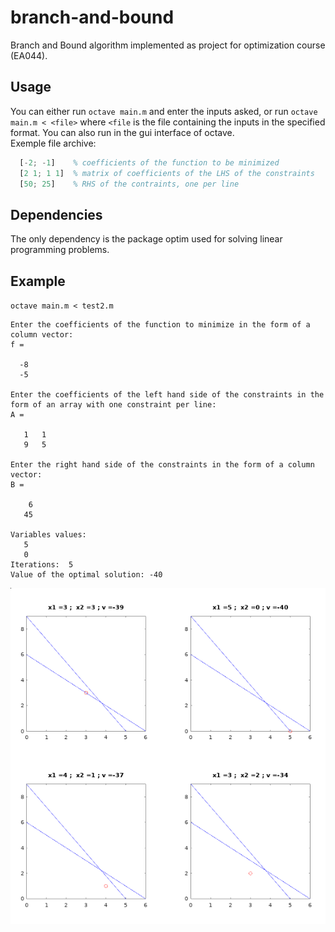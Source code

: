 # branch-and-bound
Branch and Bound algorithm implemented as project for optimization course (EA044).  

## Usage
You can either run `octave main.m` and enter the inputs asked, or run `octave main.m < <file>` where `<file` is the file containing the inputs in the specified format. You can also run in the gui interface of octave.  
Exemple file archive:
``` matlab
  [-2; -1]    % coefficients of the function to be minimized
  [2 1; 1 1]  % matrix of coefficients of the LHS of the constraints
  [50; 25]    % RHS of the contraints, one per line

```

## Dependencies
The only dependency is the package optim used for solving linear programming problems.

## Example
`octave main.m < test2.m`
```
Enter the coefficients of the function to minimize in the form of a column vector:
f =

  -8
  -5

Enter the coefficients of the left hand side of the constraints in the form of an array with one constraint per line:
A =

   1   1
   9   5

Enter the right hand side of the constraints in the form of a column vector:
B =

    6
   45

Variables values:
   5
   0
Iterations:  5
Value of the optimal solution: -40
```
![graphical solution](grap_sol.png)
